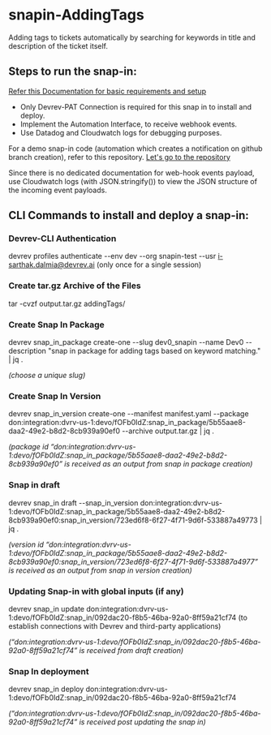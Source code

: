 # snapin-AddingTags
Adding tags to tickets automatically by searching for keywords in title and description of the ticket itself.

## Steps to run the snap-in:

[Refer this Documentation for basic requirements and setup](https://docs.google.com/document/d/1U7_6TgE9P18NGkz_9Zb9bQiukQ0-KdjayvOxG28H4qU/edit#heading=h.ufym6jrip4vw)

* Only Devrev-PAT Connection is required for this snap in to install and deploy.
* Implement the Automation Interface, to receive webhook events.
* Use Datadog and Cloudwatch logs for debugging purposes.
	
For a demo snap-in code (automation which creates a notification on github branch creation), refer to this repository.
[Let's go to the repository](https://github.com/devrev/flow-lambda-poc)

Since there is no dedicated documentation for web-hook events payload, use Cloudwatch logs (with JSON.stringify()) to view the JSON structure of the incoming event payloads.


## CLI Commands to install and deploy a snap-in:

### Devrev-CLI Authentication
devrev profiles authenticate --env dev --org snapin-test --usr i-sarthak.dalmia@devrev.ai (only once for a single session)

### Create tar.gz Archive of the Files
tar -cvzf output.tar.gz addingTags/

### Create Snap In Package
devrev snap_in_package create-one --slug dev0_snapin --name Dev0  --description "snap in package for adding tags based on keyword matching." | jq .

*(choose a unique slug)*

### Create Snap In Version 
devrev snap_in_version create-one --manifest manifest.yaml --package don:integration:dvrv-us-1:devo/fOFb0IdZ:snap_in_package/5b55aae8-daa2-49e2-b8d2-8cb939a90ef0 --archive output.tar.gz | jq . 

*(package id “don:integration:dvrv-us-1:devo/fOFb0IdZ:snap_in_package/5b55aae8-daa2-49e2-b8d2-8cb939a90ef0” is received as an output from snap in package creation)*

### Snap in draft
devrev snap_in draft --snap_in_version don:integration:dvrv-us-1:devo/fOFb0IdZ:snap_in_package/5b55aae8-daa2-49e2-b8d2-8cb939a90ef0:snap_in_version/723ed6f8-6f27-4f71-9d6f-533887a49773 | jq . 

*(version id “don:integration:dvrv-us-1:devo/fOFb0IdZ:snap_in_package/5b55aae8-daa2-49e2-b8d2-8cb939a90ef0:snap_in_version/723ed6f8-6f27-4f71-9d6f-533887a4977” is received as an output from snap in version creation)*

### Updating Snap-in with global inputs (if any)
devrev snap_in update don:integration:dvrv-us-1:devo/fOFb0IdZ:snap_in/092dac20-f8b5-46ba-92a0-8ff59a21cf74 (to establish connections with Devrev and third-party applications)

*(“don:integration:dvrv-us-1:devo/fOFb0IdZ:snap_in/092dac20-f8b5-46ba-92a0-8ff59a21cf74” is received from draft creation)*

### Snap In deployment
devrev snap_in deploy don:integration:dvrv-us-1:devo/fOFb0IdZ:snap_in/092dac20-f8b5-46ba-92a0-8ff59a21cf74 

*(“don:integration:dvrv-us-1:devo/fOFb0IdZ:snap_in/092dac20-f8b5-46ba-92a0-8ff59a21cf74” is received post updating the snap in)*
